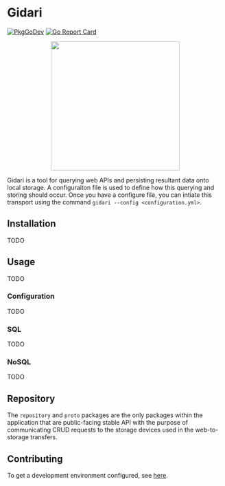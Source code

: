 # Gidari

[![PkgGoDev](https://img.shields.io/badge/go.dev-docs-007d9c?logo=go&logoColor=white)](https://pkg.go.dev/github.com/alpine-hodler/gidari)
[![Go Report Card](https://goreportcard.com/badge/github.com/alpine-hodler/gidari)](https://goreportcard.com/report/github.com/alpine-hodler/gidari)

<p align="center"><img src="https://raw.githubusercontent.com/alpine-hodler/gidari/main/etc/assets/gidari-gopher.png" width="300"></p>

Gidari is a tool for querying web APIs and persisting resultant data onto local storage. A configuraiton file is used to define how this querying and storing should occur. Once you have a configure file, you can intiate this transport using the command `gidari --config <configuration.yml>`.

## Installation

TODO

## Usage

TODO

### Configuration

TODO

### SQL

TODO

### NoSQL

TODO

## Repository

The `repository` and `proto` packages are the only packages within the application that are public-facing stable API with the purpose of communicating CRUD requests to the storage devices used in the web-to-storage transfers.

## Contributing

To get a development environment configured, see [here](docs/development.md).

